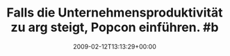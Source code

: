 ---
retweeted: false
source: <a href="http://twitter.com" rel="nofollow">Twitter Web Client</a>
entities:
  hashtags:
  - text: baschts
    indices:
    - '69'
    - '77'
  symbols: []
  user_mentions: []
  urls: []
display_text_range:
- '0'
- '86'
favorite_count: '0'
id_str: '1202530868'
truncated: false
retweet_count: '0'
id: '1202530868'
created_at: Thu Feb 12 13:13:29 +0000 2009
favorited: false
full_text: 'Falls die Unternehmensproduktivität zu arg steigt, Popcon einführen. #baschts-it-tipps'
lang: de
tags:
- baschts
- pesos/twitter
date: '2009-02-12T13:13:29+00:00'
src: https://twitter.com/bascht/status/1202530868
original_url: https://twitter.com/bascht/status/1202530868
type: twitter_tweet
text: 'Falls die Unternehmensproduktivität zu arg steigt, Popcon einführen. #baschts-it-tipps'
title: 'Falls die Unternehmensproduktivität zu arg steigt, Popcon einführen. #b'

---